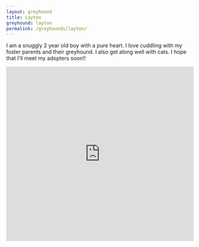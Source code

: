 ```yaml
---
layout: greyhound
title: Layton
greyhound: layton
permalink: /greyhounds/layton/
---
```



I am a snuggly 2 year old boy with a pure heart. I love cuddling with my foster parents and their greyhound. I also get along well with cats. I hope that I'll meet my adopters soon!!

<div class="facebook-post">
<iframe src="https://www.facebook.com/plugins/post.php?href=https%3A%2F%2Fwww.facebook.com%2Fgreyhoundpetscentraltexas%2Fposts%2F10155379739973572%3A0&width=500" width="500" height="466" style="border:none;overflow:hidden" scrolling="no" frameborder="0" allowTransparency="true"></iframe>
</div>
